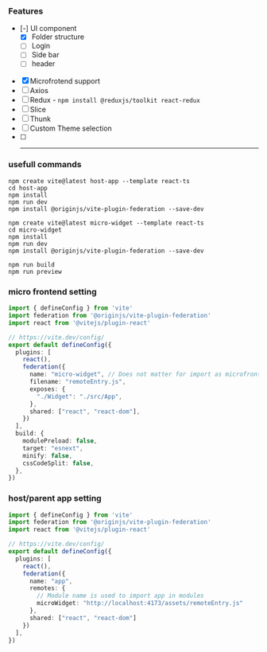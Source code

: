 ### Features

- [-]  UI component
    - [x]  Folder structure
    - [ ]  Login
    - [ ]  Side bar
    - [ ]  header
- [x]  Microfrotend support
- [ ]  Axios
- [ ]  Redux - `npm install @reduxjs/toolkit react-redux`
- [ ]  Slice
- [ ]  Thunk
- [ ]  Custom Theme selection 
- [ ]  -----

### usefull commands
```shell
npm create vite@latest host-app --template react-ts
cd host-app                                       
npm install                                                
npm run dev      
npm install @originjs/vite-plugin-federation --save-dev                                          

npm create vite@latest micro-widget --template react-ts
cd micro-widget                                       
npm install                                                
npm run dev                                                
npm install @originjs/vite-plugin-federation --save-dev

npm run build
npm run preview
```

### micro frontend setting
```ts
import { defineConfig } from 'vite'
import federation from '@originjs/vite-plugin-federation'
import react from '@vitejs/plugin-react'

// https://vite.dev/config/
export default defineConfig({
  plugins: [
    react(),
    federation({
      name: "micro-widget", // Does not matter for import as microfrontend
      filename: "remoteEntry.js",
      exposes: {
        "./Widget": "./src/App",
      },
      shared: ["react", "react-dom"],
    })
  ],
  build: {
    modulePreload: false,
    target: "esnext",
    minify: false,
    cssCodeSplit: false,
  },
})
```

### host/parent app setting
```ts
import { defineConfig } from 'vite'
import federation from '@originjs/vite-plugin-federation'
import react from '@vitejs/plugin-react'

// https://vite.dev/config/
export default defineConfig({
  plugins: [
    react(),
    federation({
      name: "app",
      remotes: {
        // Module name is used to import app in modules
        microWidget: "http://localhost:4173/assets/remoteEntry.js"
      },
      shared: ["react", "react-dom"]
    })
  ],
})
```